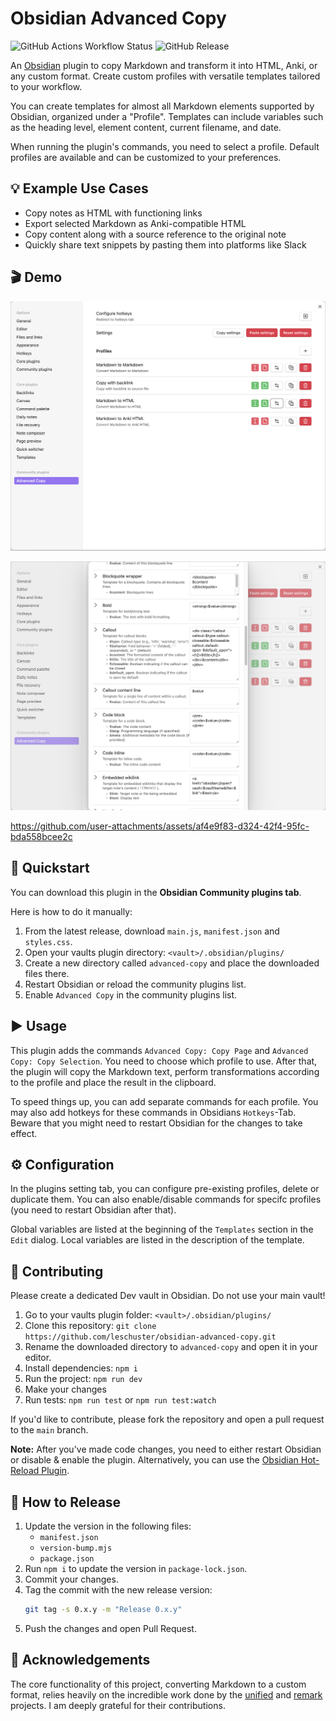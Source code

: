 # Obsidian Advanced Copy

![GitHub Actions Workflow Status](https://img.shields.io/github/actions/workflow/status/leschuster/obsidian-advanced-copy/main.yml)
![GitHub Release](https://img.shields.io/github/v/release/leschuster/obsidian-advanced-copy)

An [Obsidian](https://obsidian.md) plugin to copy Markdown and transform it into HTML, Anki, or any custom format. Create custom profiles with versatile templates tailored to your workflow.

You can create templates for almost all Markdown elements supported by Obsidian, organized under a "Profile". Templates can include variables such as the heading level, element content, current filename, and date.

When running the plugin's commands, you need to select a profile. Default profiles are available and can be customized to your preferences.

## 💡 Example Use Cases

- Copy notes as HTML with functioning links
- Export selected Markdown as Anki-compatible HTML
- Copy content along with a source reference to the original note
- Quickly share text snippets by pasting them into platforms like Slack

## 🎬 Demo

![Demo Image 1](docs/assets/demo1.png)

![Demo Image 2](docs/assets/demo2.png)

https://github.com/user-attachments/assets/af4e9f83-d324-42f4-95fc-bda558bcee2c

## 🚀 Quickstart

You can download this plugin in the **Obsidian Community plugins tab**.

Here is how to do it manually:

1. From the latest release, download `main.js`, `manifest.json` and `styles.css`.
2. Open your vaults plugin directory: `<vault>/.obsidian/plugins/`
3. Create a new directory called `advanced-copy` and place the downloaded files there.
4. Restart Obsidian or reload the community plugins list.
5. Enable `Advanced Copy` in the community plugins list.

## ▶️ Usage

This plugin adds the commands `Advanced Copy: Copy Page` and `Advanced Copy: Copy Selection`. You need to choose which profile to use. After that, the plugin will copy the Markdown text, perform transformations according to the profile and place the result in the clipboard.

To speed things up, you can add separate commands for each profile. You may also add hotkeys for these commands in Obsidians `Hotkeys`-Tab. Beware that you might need to restart Obsidian for the changes to take effect.

## ⚙️ Configuration

In the plugins setting tab, you can configure pre-existing profiles, delete or duplicate them. You can also enable/disable commands for specifc profiles (you need to restart Obsidian after that).

Global variables are listed at the beginning of the `Templates` section in the `Edit` dialog. Local variables are listed in the description of the template.

## 🤝 Contributing

Please create a dedicated Dev vault in Obsidian. Do not use your main vault!

1. Go to your vaults plugin folder: `<vault>/.obsidian/plugins/`
2. Clone this repository: `git clone https://github.com/leschuster/obsidian-advanced-copy.git`
3. Rename the downloaded directory to `advanced-copy` and open it in your editor.
4. Install dependencies: `npm i`
5. Run the project: `npm run dev`
6. Make your changes
7. Run tests: `npm run test` or `npm run test:watch`

If you'd like to contribute, please fork the repository and open a pull request to the `main` branch.

**Note:** After you've made code changes, you need to either restart Obsidian or disable & enable the plugin. Alternatively, you can use the [Obsidian Hot-Reload Plugin](https://github.com/pjeby/hot-reload).

## 🚢 How to Release

1. Update the version in the following files:
    - `manifest.json`
    - `version-bump.mjs`
    - `package.json`
2. Run `npm i` to update the version in `package-lock.json`.
3. Commit your changes.
4. Tag the commit with the new release version:
    ```bash
    git tag -s 0.x.y -m "Release 0.x.y"
    ```
5. Push the changes and open Pull Request.

## 🙏 Acknowledgements

The core functionality of this project, converting Markdown to a custom format, relies heavily on the incredible work done by the [unified](https://github.com/unifiedjs) and [remark](https://github.com/remarkjs) projects. I am deeply grateful for their contributions.
